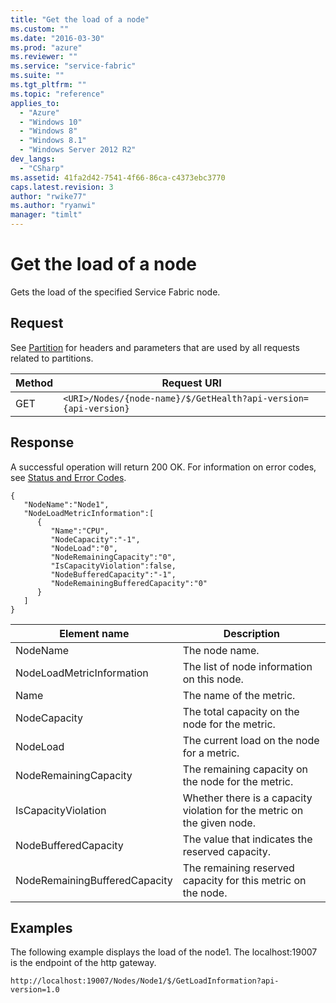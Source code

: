 ```yaml
---
title: "Get the load of a node"
ms.custom: ""
ms.date: "2016-03-30"
ms.prod: "azure"
ms.reviewer: ""
ms.service: "service-fabric"
ms.suite: ""
ms.tgt_pltfrm: ""
ms.topic: "reference"
applies_to: 
  - "Azure"
  - "Windows 10"
  - "Windows 8"
  - "Windows 8.1"
  - "Windows Server 2012 R2"
dev_langs: 
  - "CSharp"
ms.assetid: 41fa2d42-7541-4f66-86ca-c4373ebc3770
caps.latest.revision: 3
author: "rwike77"
ms.author: "ryanwi"
manager: "timlt"
---
```

# Get the load of a node
Gets the load of the specified Service Fabric node.  
  
## Request  
 See [Partition](partition.md) for headers and parameters that are used by all requests related to partitions.  
  
|Method|Request URI|  
|------------|-----------------|  
|GET|`<URI>/Nodes/{node-name}/$/GetHealth?api-version={api-version}`|  
  
## Response  
 A successful operation will return 200 OK. For information on error codes, see [Status and Error Codes](status-and-error-codes1.md).  
  
```  
{    
   "NodeName":"Node1",  
   "NodeLoadMetricInformation":[    
      {    
         "Name":"CPU",  
         "NodeCapacity":"-1",  
         "NodeLoad":"0",  
         "NodeRemainingCapacity":"0",  
         "IsCapacityViolation":false,  
         "NodeBufferedCapacity":"-1",  
         "NodeRemainingBufferedCapacity":"0"  
      }  
   ]  
}  
```  
  
|Element name|Description|  
|------------------|-----------------|  
|NodeName|The node name.|  
|NodeLoadMetricInformation|The list of node information on this node.|  
|Name|The name of the metric.|  
|NodeCapacity|The total capacity on the node for the metric.|  
|NodeLoad|The current load on the node for a metric.|  
|NodeRemainingCapacity|The remaining capacity on the node for the metric.|  
|IsCapacityViolation|Whether there is a capacity violation for the metric on the given node.|  
|NodeBufferedCapacity|The value that indicates the reserved capacity.|  
|NodeRemainingBufferedCapacity|The remaining reserved capacity for this metric on the node.|  
  
## Examples  
 The following example displays the load of the node1. The localhost:19007 is the endpoint of the http gateway.  
  
```  
http://localhost:19007/Nodes/Node1/$/GetLoadInformation?api-version=1.0  
```